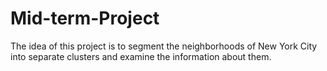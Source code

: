 # Mid-term-Project
The idea of this project is to segment the neighborhoods of New York City into separate clusters and examine the information about them. 
